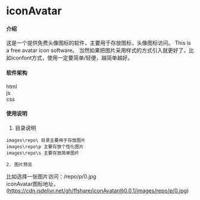 # iconAvatar

#### 介绍
这是一个提供免费头像图标的软件，主要用于存放图标，头像图标访问。 This is a free avatar icon software。
当然如果把图片采用样式的方式引入就更好了，比如iconfont方式，使用一定要简单/轻便，越简单越好。

#### 软件架构
html  
js  
css  


#### 使用说明
1. 目录说明

```
images\repo\ 目录主要用于存放图片  
images\repo\p 主要存放个性化图片  
images\repo\s 主要存放简单图片  

2. 图片预览

```
比如选择一张图片访问：/repo/p/0.jpg  
iconAvatar图标地址， (https://cdn.jsdelivr.net/gh/ffshare/iconAvatar@0.0.1/images/repo/p/0.jpg)  

```
